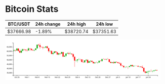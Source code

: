 # Bitcoin Stats

BTC/USDT|24h change|24h high|24h low|
|---|---|---|---|
|$37666.98|-1.89%|$38720.74|$37351.63|

<img src="./chart.svg">
